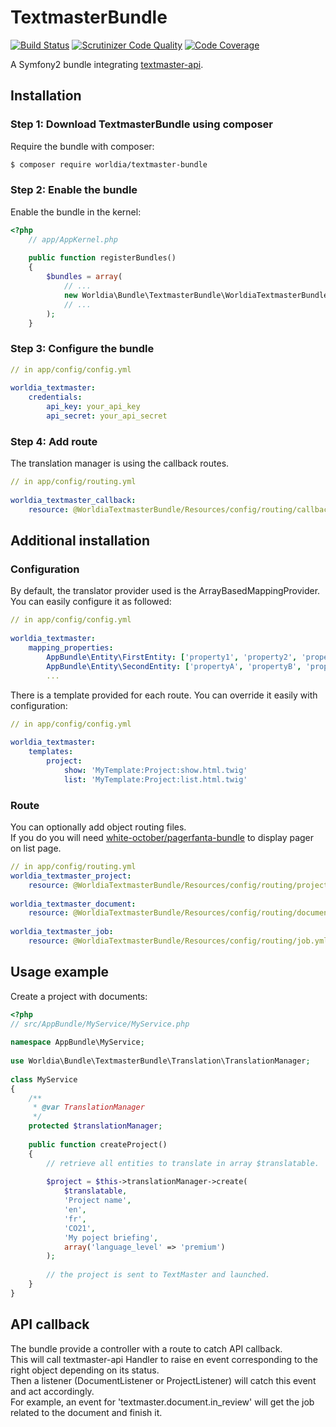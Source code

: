 # TextmasterBundle

[![Build Status](https://travis-ci.org/worldia/textmaster-bundle.svg?branch=master)](https://travis-ci.org/worldia/textmaster-bundle) [![Scrutinizer Code Quality](https://scrutinizer-ci.com/g/worldia/textmaster-bundle/badges/quality-score.png?b=master&s=9eb65ec3ad399ec652d0f8deab4968d1201608cc)](https://scrutinizer-ci.com/g/worldia/textmaster-bundle/?branch=master) [![Code Coverage](https://scrutinizer-ci.com/g/worldia/textmaster-bundle/badges/coverage.png?b=master&s=27adaf2cde1d45ab9ffabe86d24ada544e51207f)](https://scrutinizer-ci.com/g/worldia/textmaster-bundle/?branch=master)

A Symfony2 bundle integrating [textmaster-api](https://github.com/worldia/textmaster-api).

## Installation

### Step 1: Download TextmasterBundle using composer

Require the bundle with composer:

```bash
$ composer require worldia/textmaster-bundle
```

### Step 2: Enable the bundle

Enable the bundle in the kernel:

```php
<?php
    // app/AppKernel.php
  
    public function registerBundles()
    {
        $bundles = array(
            // ...
            new Worldia\Bundle\TextmasterBundle\WorldiaTextmasterBundle(),
            // ...
        );
    }
```

### Step 3: Configure the bundle

```yml
// in app/config/config.yml
  
worldia_textmaster:
    credentials:
        api_key: your_api_key
        api_secret: your_api_secret
```

### Step 4: Add route

The translation manager is using the callback routes.

```yml
// in app/config/routing.yml
  
worldia_textmaster_callback:
    resource: @WorldiaTextmasterBundle/Resources/config/routing/callback.yml
```

## Additional installation

### Configuration

By default, the translator provider used is the ArrayBasedMappingProvider. You can easily configure it as followed:

```yml
// in app/config/config.yml
  
worldia_textmaster:
    mapping_properties:
        AppBundle\Entity\FirstEntity: ['property1', 'property2', 'property3', ...]
        AppBundle\Entity\SecondEntity: ['propertyA', 'propertyB', 'propertyC', ...]
        ...
```

There is a template provided for each route. You can override it easily with configuration:

```yml
// in app/config/config.yml
  
worldia_textmaster:
    templates:
        project:
            show: 'MyTemplate:Project:show.html.twig'
            list: 'MyTemplate:Project:list.html.twig'
```

### Route

You can optionally add object routing files.  
If you do you will need [white-october/pagerfanta-bundle](https://github.com/whiteoctober/WhiteOctoberPagerfantaBundle#installation) to display pager on list page.

```yml
// in app/config/routing.yml
worldia_textmaster_project:
    resource: @WorldiaTextmasterBundle/Resources/config/routing/project.yml
  
worldia_textmaster_document:
    resource: @WorldiaTextmasterBundle/Resources/config/routing/document.yml
  
worldia_textmaster_job:
    resource: @WorldiaTextmasterBundle/Resources/config/routing/job.yml
```

## Usage example

Create a project with documents:
```php
<?php
// src/AppBundle/MyService/MyService.php
  
namespace AppBundle\MyService;
  
use Worldia\Bundle\TextmasterBundle\Translation\TranslationManager;
  
class MyService
{
    /**
     * @var TranslationManager
     */
    protected $translationManager;
  
    public function createProject()
    {
        // retrieve all entities to translate in array $translatable.
  
        $project = $this->translationManager->create(
            $translatable,
            'Project name',
            'en',
            'fr',
            'CO21',
            'My poject briefing',
            array('language_level' => 'premium')
        );
  
        // the project is sent to TextMaster and launched.
    }
}
```

## API callback

The bundle provide a controller with a route to catch API callback.  
This will call textmaster-api Handler to raise en event corresponding to the right object depending on its status.  
Then a listener (DocumentListener or ProjectListener) will catch this event and act accordingly.  
For example, an event for 'textmaster.document.in_review' will get the job related to the document and finish it.

